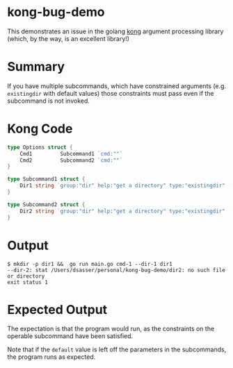 # kong-bug-demo

This demonstrates an issue in the golang [kong](https://github.com/alecthomas/kong) argument 
processing library (which, by the way, is an excellent library!)

# Summary

If you have multiple subcommands, which have constrained arguments (e.g. `existingdir` with default 
values) those constraints must pass even if the subcommand is not invoked.

# Kong Code

```go
type Options struct {
	Cmd1         Subcommand1 `cmd:""`
	Cmd2         Subcommand2 `cmd:""`
}

type Subcommand1 struct {
	Dir1 string `group:"dir" help:"get a directory" type:"existingdir" default:"dir1"`
}

type Subcommand2 struct {
	Dir2 string `group:"dir" help:"get a directory" type:"existingdir" default:"dir2"`
}

```

# Output

```shell
$ mkdir -p dir1 &&  go run main.go cmd-1 --dir-1 dir1
--dir-2: stat /Users/dsasser/personal/kong-bug-demo/dir2: no such file or directory
exit status 1
```

# Expected Output

The expectation is that the program would run, as the constraints on the operable subcommand have been satisfied.

Note that if the `default` value is left off the parameters in the subcommands, the program runs as expected.